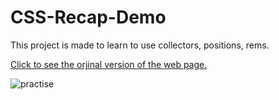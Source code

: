 # CSS-Recap-Demo
This project is made to learn to use collectors, positions, rems. 

[Click to see the orjinal version of the web page.](https://css-recap.netlify.app/#)


![practise](https://user-images.githubusercontent.com/103388852/185813967-fc18fee8-1abe-4564-bc73-f4e8e379fa1a.png)
